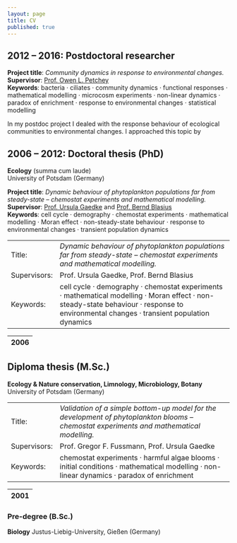 ```yaml
---
layout: page
title: CV
published: true
---
```

## 2012 – 2016: Postdoctoral researcher

**Project title**: _Community dynamics in response to environmental changes._  
**Supervisor**: [Prof. Owen L. Petchey](http://www.ieu.uzh.ch/en/staff/member/petchey_owen.html)  
**Keywords**: bacteria · ciliates · community dynamics · functional responses · mathematical modelling · microcosm experiments · non-linear dynamics · paradox of enrichment · response to environmental changes · statistical modelling

In my postdoc project I dealed with the response behaviour of ecological communities to environmental changes. I approached this topic by 


## 2006 – 2012: Doctoral thesis (PhD)
**Ecology** (summa cum laude)  
University of Potsdam (Germany)

**Project title**: _Dynamic behaviour of phytoplankton populations far from steady-state – chemostat experiments and mathematical modelling._  
**Supervisor**: [Prof. Ursula Gaedke](https://www.uni-potsdam.de/ibb-ecology/mitarbeiterinnen/prof-dr-ursula-gaedke.html) and [Prof. Bernd Blasius](https://www.icbm.de/mathematische-modellierung/)  
**Keywords**: cell cycle · demography · chemostat experiments · mathematical modelling · Moran effect · non-steady-state behaviour · response to environmental changes · transient population dynamics


| | |
| --- | :--- |
| Title:| _Dynamic behaviour of phytoplankton populations far from steady-state – chemostat experiments and mathematical modelling._ |
| Supervisors:| Prof. Ursula Gaedke, Prof. Bernd Blasius |
| Keywords:| cell cycle · demography · chemostat experiments · mathematical modelling · Moran effect · non-steady-state behaviour · response to environmental changes · transient population dynamics |

| 2006 |
| ---: |
## Diploma thesis (M.Sc.)
**Ecology & Nature conservation, Limnology, Microbiology, Botany**  
University of Potsdam (Germany)  

| | |
| --- | :--- |
| Title:| _Validation of a simple bottom-up model for the development of phytoplankton blooms – chemostat experiments and mathematical modelling._ |
| Supervisors:| Prof. Gregor F. Fussmann, Prof. Ursula Gaedke |
| Keywords:| chemostat experiments · harmful algae blooms · initial conditions · mathematical modelling · non-linear dynamics · paradox of enrichment |

| 2001 |
| ---: |
### Pre-degree (B.Sc.)
**Biology**
Justus-Liebig-University, Gießen (Germany)
